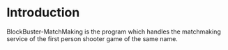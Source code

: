 # Introduction

BlockBuster-MatchMaking is the program which handles the matchmaking service of the first person shooter game of the same name.


